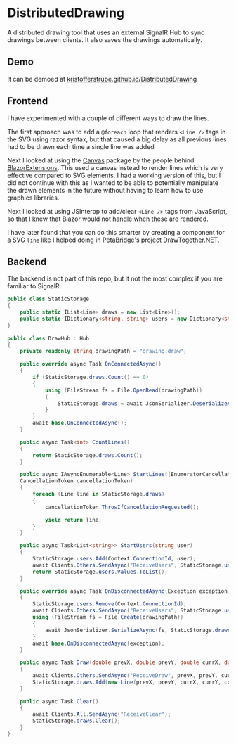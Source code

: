 # DistributedDrawing
A  distributed drawing tool that uses an external SignalR Hub to sync drawings between clients. It also saves the drawings automatically.

## Demo
It can be demoed at [kristofferstrube.github.io/DistributedDrawing](https://kristofferstrube.github.io/DistributedDrawing/)

## Frontend
I have experimented with a couple of different ways to draw the lines.

The first approach was to add a `@foreach` loop that renders `<Line />` tags in the SVG using razor syntax, but that caused a big delay as all previous lines had to be drawn each time a single line was added

Next I looked at using the [Canvas](https://github.com/BlazorExtensions/Canvas) package by the people behind [BlazorExtensions](https://github.com/BlazorExtensions). This used a canvas instead to render lines which is very effective compared to SVG elements. I had a working version of this, but I did not continue with this as I wanted to be able to potentially manipulate the drawn elements in the future without having to learn how to use graphics libraries.

Next I looked at using JSInterop to add/clear `<Line />` tags from JavaScript, so that I knew that Blazor would not handle when these are rendered.

I have later found that you can do this smarter by creating a component for a SVG `line` like I helped doing in [PetaBridge](https://github.com/petabridge)'s project [DrawTogether.NET](https://github.com/petabridge/DrawTogether.NET/blob/dev/src/DrawTogether.UI/Server/Components/Curve.razor#L16).

## Backend
The backend is not part of this repo, but it not the most complex if you are familiar to SignalR.

```csharp
public class StaticStorage
{
    public static IList<Line> draws = new List<Line>();
    public static IDictionary<string, string> users = new Dictionary<string, string>();
}
    
public class DrawHub : Hub
{
    private readonly string drawingPath = "drawing.draw";

    public override async Task OnConnectedAsync()
    {
        if (StaticStorage.draws.Count() == 0)
        {
            using (FileStream fs = File.OpenRead(drawingPath))
            {
                StaticStorage.draws = await JsonSerializer.DeserializeAsync<IList<Line>>(fs);
            }
        }
        await base.OnConnectedAsync();
    }

    public async Task<int> CountLines()
    {
        return StaticStorage.draws.Count();
    }

    public async IAsyncEnumerable<Line> StartLines([EnumeratorCancellation]
    CancellationToken cancellationToken)
    {
        foreach (Line line in StaticStorage.draws)
        {
            cancellationToken.ThrowIfCancellationRequested();

            yield return line;
        }
    }

    public async Task<List<string>> StartUsers(string user)
    {
        StaticStorage.users.Add(Context.ConnectionId, user);
        await Clients.Others.SendAsync("ReceiveUsers", StaticStorage.users.Values.ToList());
        return StaticStorage.users.Values.ToList();
    }

    public override async Task OnDisconnectedAsync(Exception exception)
    {
        StaticStorage.users.Remove(Context.ConnectionId);
        await Clients.Others.SendAsync("ReceiveUsers", StaticStorage.users.Values.ToList());
        using (FileStream fs = File.Create(drawingPath))
        {
            await JsonSerializer.SerializeAsync(fs, StaticStorage.draws);
        }
        await base.OnDisconnectedAsync(exception);
    }

    public async Task Draw(double prevX, double prevY, double currX, double currY, string color, float lineWidth)
    {
        await Clients.Others.SendAsync("ReceiveDraw", prevX, prevY, currX, currY, color, lineWidth);
        StaticStorage.draws.Add(new Line(prevX, prevY, currX, currY, color, lineWidth));
    }

    public async Task Clear()
    {
        await Clients.All.SendAsync("ReceiveClear");
        StaticStorage.draws.Clear();
    }
}
```
